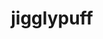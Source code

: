 ---
id: 39
title: jigglypuff
types: [normal,fairy]
image: https://raw.githubusercontent.com/PokeAPI/sprites/master/sprites/pokemon/39.png
---